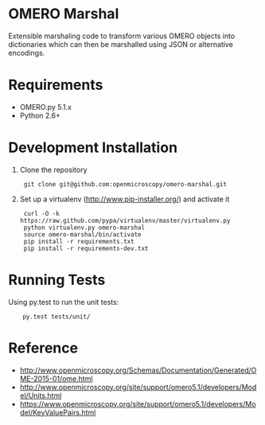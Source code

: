 OMERO Marshal
=============

Extensible marshaling code to transform various OMERO objects into
dictionaries which can then be marshalled using JSON or alternative
encodings.

Requirements
============

* OMERO.py 5.1.x
* Python 2.6+

Development Installation
========================

1. Clone the repository

        git clone git@github.com:openmicroscopy/omero-marshal.git

2. Set up a virtualenv (http://www.pip-installer.org/) and activate it

        curl -O -k https://raw.github.com/pypa/virtualenv/master/virtualenv.py
        python virtualenv.py omero-marshal
        source omero-marshal/bin/activate
        pip install -r requirements.txt
        pip install -r requirements-dev.txt

Running Tests
=============

Using py.test to run the unit tests:

    	py.test tests/unit/

Reference
=========

* http://www.openmicroscopy.org/Schemas/Documentation/Generated/OME-2015-01/ome.html
* http://www.openmicroscopy.org/site/support/omero5.1/developers/Model/Units.html
* https://www.openmicroscopy.org/site/support/omero5.1/developers/Model/KeyValuePairs.html
